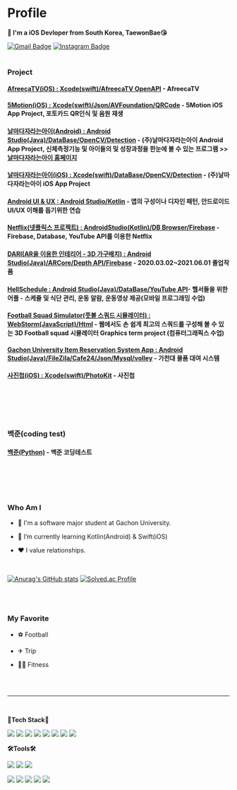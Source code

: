 # Profile
**👋 I'm a iOS Devloper from South Korea, TaewonBae😘**

[![Gmail Badge](https://img.shields.io/badge/olegunnarsolskjaer1283@gmail.com-D14836?style=flat&logo=Gmail&logoColor=white)](mailto:olegunnarsolskjaer1283@gmail.com)
[![Instagram Badge](https://img.shields.io/badge/tae1ne-E4405F?style=flat&logo=Instagram&logoColor=white)](https://www.instagram.com/tae1ne/?hl=ko)
<br>
<br>
### Project
#### [AfreecaTV(iOS) : Xcode(swift)/AfreecaTV OpenAPI](https://github.com/TaewonBae/AfreecaTV_TaewonBae) - AfreecaTV
#### [5Motion(iOS) : Xcode(swift)/Json/AVFoundation/QRCode](https://github.com/TaewonBae/) - 5Motion iOS App Project, 포토카드 QR인식 및 음원 재생
#### [날마다자라는아이(Android) : Android Studio(Java)/DataBase/OpenCV/Detection](https://github.com/TaewonBae/Nlji) - (주)날마다자라는아이 Android App Project, 신체측정기능 및 아이들의 및 성장과정을 한눈에 볼 수 있는 프로그램 >> [날마다자라는아이 홈페이지](http://airtory.kr/surl/P/31)
#### [날마다자라는아이(iOS) : Xcode(swift)/DataBase/OpenCV/Detection](https://github.com/TaewonBae/Nlji) - (주)날마다자라는아이 iOS App Project
#### [Android UI & UX : Android Studio/Kotlin](https://github.com/TaewonBae/Android-UI-UX-Study) - 앱의 구성이나 디자인 패턴, 안드로이드UI/UX 이해를 돕기위한 연습
#### [Netflix(넷플릭스 프로젝트) : AndroidStudio(Kotlin)/DB Browser/Firebase](https://github.com/TaewonBae/Netflix) - Firebase, Database, YouTube API를 이용한 Netflix
#### [DARI(AR을 이용한 인테리어 - 3D 가구배치) : Android Studio(Java)/ARCore/Depth API/Firebase](https://github.com/KimKyuyeon/DARI) - 2020.03.02~2021.06.01 졸업작품
#### [HellSchedule : Android Studio(Java)/DataBase/YouTube API](https://github.com/hanbinchoi/HellSchedule)- 헬서들을 위한 어플 - 스케쥴 및 식단 관리, 운동 알람, 운동영상 제공(모바일 프로그래밍 수업)
#### [Football Squad Simulator(풋볼 스쿼드 시뮬레이터) : WebStorm(JavaScript)/Html](https://github.com/TaewonBae/FootballSquadSimulator) - 웹에서도 손 쉽게 최고의 스쿼드를 구성해 볼 수 있는 3D Football squad 시뮬레이터 Graphics term project (컴퓨터그래픽스 수업)
#### [Gachon University Item Reservation System App : Android Studio(Java)/FileZila/Cafe24/Json/Mysql/volley](https://github.com/TaewonBae/GachonReservationSystem-TermProject) - 가천대 물품 대여 시스템
#### [사진첩(iOS) : Xcode(swift)/PhotoKit](https://github.com/TaewonBae/MadrasCheck) - 사진첩

<br><br>
<br><br>

### 백준(coding test)
#### [백준(Python)](https://github.com/TaewonBae/BAEKJOON-CodingTest/tree/main/%EB%B0%B1%EC%A4%80/Bronze) - 백준 코딩테스트


<br>




<br><br>
### Who Am I


* 🔭 I'm a software major student at Gachon University.

* 🌱 I’m currently learning Kotlin(Android) & Swift(iOS)

* ❤ I value relationships.

<br><br>
[![Anurag's GitHub stats](https://github-readme-stats.vercel.app/api?username=TaewonBae&theme=aura&show_icons=true)](https://github.com/anuraghazra/github-readme-stats)
[![Solved.ac Profile](http://mazassumnida.wtf/api/v2/generate_badge?boj=tae1ne)](https://solved.ac/tae1ne)


<br>
<br>



### My Favorite

* ⚽ Football

* ✈ Trip

* 💪🏻 Fitness
<br>
<br>

----------------------
<br>

**💪Tech Stack💪**

<img src="https://img.shields.io/badge/Android-3DDC84?style=flat-square&logo=Android&logoColor=white" /> <img src="https://img.shields.io/badge/Python-3776AB?style=flat-square&logo=Python&logoColor=white"/> 
<img src="https://img.shields.io/badge/OpenCV-5C3EE8?style=flat-square&logo=OpenCV&logoColor=white" /> <img src="https://img.shields.io/badge/Numpy-013243?style=flat-square&logo=Numpy&logoColor=white" /> <img src="https://img.shields.io/badge/pandas-150458?style=flat-square&logo=pandas&logoColor=white" />
<img src="https://img.shields.io/badge/Swift-F05138?style=flat-square&logo=swift&logoColor=white" /> <img src="https://img.shields.io/badge/iOS-353E58?style=flat-square&logo=apple&logoColor=white" /> <img src="https://img.shields.io/badge/PHP-777BB4?style=flat-square&logo=PHP&logoColor=white" /> 
<br>

**🛠Tools🛠**

<img src="https://img.shields.io/badge/Visual Studio Code-007ACC?style=flat-square&logo=Visual Studio Code&logoColor=white" /> <img src="https://img.shields.io/badge/Atom-66595C?style=flat-square&logo=Atom&logoColor=white" /> <img src="https://img.shields.io/badge/WebStorm-29ABE2?style=flat-square&logo=WebStorm&logoColor=white" />

<img src="https://img.shields.io/badge/Github-181717?style=flat-square&logo=Github&logoColor=white" /> <img src="https://img.shields.io/badge/Android Studio-3DDC84?style=flat-square&logo=Android Studio&logoColor=white" /> <img src="https://img.shields.io/badge/PyCharm-000000?style=flat-square&logo=PyCharm&logoColor=white" /> <img src="https://img.shields.io/badge/Xcode-147EFB?style=flat-square&logo=xcode&logoColor=white" /> <img src="https://img.shields.io/badge/FileZilla-BF0000?style=flat-square&logo=FileZilla&logoColor=white" /> 
 

<!--
**TaewonBae/TaewonBae** is a ✨ _special_ ✨ repository because its `README.md` (this file) appears on your GitHub profile.

Here are some ideas to get you started:

- 🔭 I’m currently working on Android UI/UX Screen
- 🌱 I’m currently learning Java & Kotlin
- 👯 I’m looking to collaborate on ...
- 🤔 I’m looking for help with ...
- 💬 Ask me about ...
- 📫 How to reach me: ...
- 😄 Pronouns: ...
- ⚡ Fun fact: ...


### 프로그래머스(coding test)
#### [Level1(Python & Java)](https://github.com/TaewonBae/BAEKJOON-CodingTest/tree/main/%ED%94%84%EB%A1%9C%EA%B7%B8%EB%9E%98%EB%A8%B8%EC%8A%A4/lv1) - 프로그래머스 Level1 코딩테스트 

### COS PRO 1급 JAVA(coding test)
#### [모의고사1(Java)](https://github.com/TaewonBae/CosProJava1stGrade1) - COS PRO 1급 JAVA 모의고사1
#### [모의고사2(Java)](https://github.com/TaewonBae/CosProJava1stGrade2) - COS PRO 1급 JAVA 모의고사2
#### [모의고사3(Java)](https://github.com/TaewonBae/CosProJava1stGrade3) - COS PRO 1급 JAVA 모의고사3
<img align='right' src="https://github-readme-stats.vercel.app/api/top-langs/?username=TaewonBae&layout=compact" height="165">
[![Solved.ac Profile](http://mazassumnida.wtf/api/v2/generate_badge?boj=tae1ne)](https://solved.ac/tae1ne)
-->

